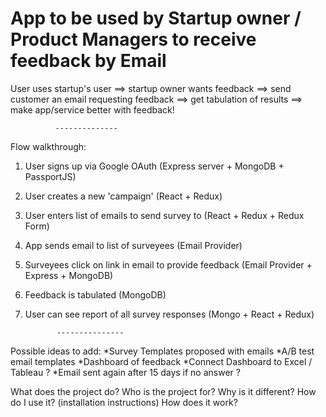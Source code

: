 # App to be used by Startup owner / Product Managers to receive feedback by Email

User uses startup's user 
==> startup owner wants feedback 
==> send customer an email requesting feedback 
==> get tabulation of results 
==> make app/service better with feedback!

              --------------

Flow walkthrough:

1. User signs up via Google OAuth (Express server + MongoDB + PassportJS)
2. User creates a new 'campaign' (React + Redux)
3. User enters list of emails to send survey to (React + Redux + Redux Form)
4. App sends email to list of surveyees  (Email Provider)
5. Surveyees click on link in email to provide feedback  (Email Provider + Express + MongoDB)
6. Feedback is tabulated (MongoDB)
7. User can see report of all survey responses (Mongo + React + Redux)


              ---------------

Possible ideas to add:
*Survey Templates proposed with emails
*A/B test email templates
*Dashboard of feedback
*Connect Dashboard to Excel / Tableau ?
*Email sent again after 15 days if no answer ?



What does the project do?
Who is the project for?
Why is it different?
How do I use it? (installation instructions)
How does it work?
